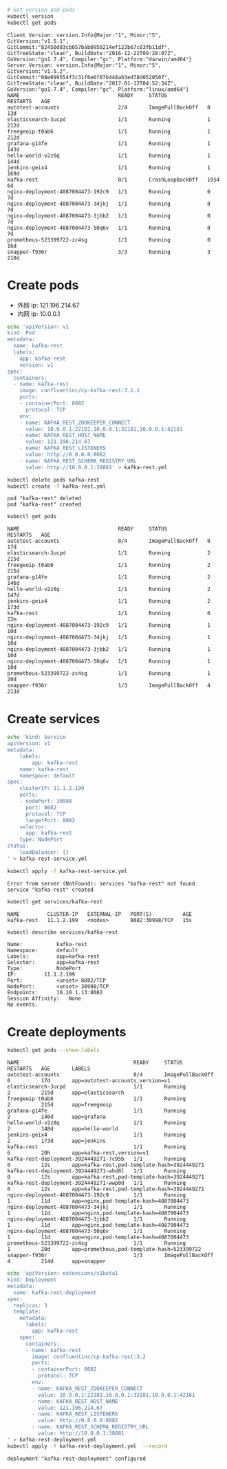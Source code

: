 

```bash
# Get version and pods
kubectl version
kubectl get pods
```

    Client Version: version.Info{Major:"1", Minor:"5", GitVersion:"v1.5.1", GitCommit:"82450d03cb057bab0950214ef122b67c83fb11df", GitTreeState:"clean", BuildDate:"2016-12-22T09:28:07Z", GoVersion:"go1.7.4", Compiler:"gc", Platform:"darwin/amd64"}
    Server Version: version.Info{Major:"1", Minor:"5", GitVersion:"v1.5.2", GitCommit:"08e099554f3c31f6e6f07b448ab3ed78d0520507", GitTreeState:"clean", BuildDate:"2017-01-12T04:52:34Z", GoVersion:"go1.7.4", Compiler:"gc", Platform:"linux/amd64"}
    NAME                                READY     STATUS             RESTARTS   AGE
    autotest-accounts                   2/4       ImagePullBackOff   0          13d
    elasticsearch-3ucpd                 1/1       Running            1          212d
    freegeoip-t0ab6                     1/1       Running            1          212d
    grafana-g14fe                       1/1       Running            1          143d
    hello-world-v2z8q                   1/1       Running            1          144d
    jenkins-geix4                       1/1       Running            1          169d
    kafka-rest                          0/1       CrashLoopBackOff   1954       6d
    nginx-deployment-4087004473-192c9   1/1       Running            0          7d
    nginx-deployment-4087004473-34jkj   1/1       Running            0          7d
    nginx-deployment-4087004473-3jbb2   1/1       Running            0          7d
    nginx-deployment-4087004473-50q6v   1/1       Running            0          7d
    prometheus-523399722-zc4sg          1/1       Running            0          16d
    snapper-f936r                       3/3       Running            3          210d


# Create pods

* 外网 ip: 121.196.214.67
* 内网 ip: 10.0.0.1


```bash
echo 'apiVersion: v1
kind: Pod
metadata:
  name: kafka-rest
  labels:
    app: kafka-rest
    version: v1
spec:
  containers:
  - name: kafka-rest
    image: confluentinc/cp-kafka-rest:3.1.1
    ports:
    - containerPort: 8082
      protocol: TCP
    env:
    - name: KAFKA_REST_ZOOKEEPER_CONNECT
      value: 10.0.0.1:22181,10.0.0.1:32181,10.0.0.1:42181
    - name: KAFKA_REST_HOST_NAME
      value: 121.196.214.67
    - name: KAFKA_REST_LISTENERS
      value: http://0.0.0.0:8082
    - name: KAFKA_REST_SCHEMA_REGISTRY_URL
      value: http://10.0.0.1:38081' > kafka-rest.yml

kubectl delete pods kafka-rest
kubectl create -f kafka-rest.yml
```

    pod "kafka-rest" deleted
    pod "kafka-rest" created



```bash
kubectl get pods
```

    NAME                                READY     STATUS             RESTARTS   AGE
    autotest-accounts                   0/4       ImagePullBackOff   0          17d
    elasticsearch-3ucpd                 1/1       Running            2          215d
    freegeoip-t0ab6                     1/1       Running            2          215d
    grafana-g14fe                       1/1       Running            2          146d
    hello-world-v2z8q                   1/1       Running            2          147d
    jenkins-geix4                       1/1       Running            2          173d
    kafka-rest                          1/1       Running            6          22m
    nginx-deployment-4087004473-192c9   1/1       Running            1          10d
    nginx-deployment-4087004473-34jkj   1/1       Running            1          10d
    nginx-deployment-4087004473-3jbb2   1/1       Running            1          10d
    nginx-deployment-4087004473-50q6v   1/1       Running            1          10d
    prometheus-523399722-zc4sg          1/1       Running            1          20d
    snapper-f936r                       1/3       ImagePullBackOff   4          213d


# Create services


```bash
echo 'kind: Service
apiVersion: v1
metadata:
    labels:
        app: kafka-rest
    name: kafka-rest
    namespace: default
spec:
    clusterIP: 11.1.2.199
    ports:
    - nodePort: 30998
      port: 8082
      protocol: TCP
      targetPort: 8082
    selector:
      app: kafka-rest
    type: NodePort
status:
    loadBalancer: {}
' > kafka-rest-service.yml

kubectl apply -f kafka-rest-service.yml
```

    Error from server (NotFound): services "kafka-rest" not found
    service "kafka-rest" created



```bash
kubectl get services/kafka-rest
```

    NAME         CLUSTER-IP   EXTERNAL-IP   PORT(S)          AGE
    kafka-rest   11.1.2.199   <nodes>       8082:30998/TCP   15s



```bash
kubectl describe services/kafka-rest
```

    Name:			kafka-rest
    Namespace:		default
    Labels:			app=kafka-rest
    Selector:		app=kafka-rest
    Type:			NodePort
    IP:			11.1.2.199
    Port:			<unset>	8082/TCP
    NodePort:		<unset>	30998/TCP
    Endpoints:		10.10.1.13:8082
    Session Affinity:	None
    No events.


# Create deployments


```bash
kubectl get pods --show-labels
```

    NAME                                     READY     STATUS             RESTARTS   AGE       LABELS
    autotest-accounts                        0/4       ImagePullBackOff   0          17d       app=autotest-accounts,version=v1
    elasticsearch-3ucpd                      1/1       Running            2          215d      app=elasticsearch
    freegeoip-t0ab6                          1/1       Running            2          215d      app=freegeoip
    grafana-g14fe                            1/1       Running            2          146d      app=grafana
    hello-world-v2z8q                        1/1       Running            2          148d      app=hello-world
    jenkins-geix4                            1/1       Running            2          173d      app=jenkins
    kafka-rest                               1/1       Running            6          20h       app=kafka-rest,version=v1
    kafka-rest-deployment-3924449271-7c95b   1/1       Running            0          12s       app=kafka-rest,pod-template-hash=3924449271
    kafka-rest-deployment-3924449271-whd8l   1/1       Running            0          12s       app=kafka-rest,pod-template-hash=3924449271
    kafka-rest-deployment-3924449271-wwp0d   1/1       Running            0          12s       app=kafka-rest,pod-template-hash=3924449271
    nginx-deployment-4087004473-192c9        1/1       Running            1          11d       app=nginx,pod-template-hash=4087004473
    nginx-deployment-4087004473-34jkj        1/1       Running            1          11d       app=nginx,pod-template-hash=4087004473
    nginx-deployment-4087004473-3jbb2        1/1       Running            1          11d       app=nginx,pod-template-hash=4087004473
    nginx-deployment-4087004473-50q6v        1/1       Running            1          11d       app=nginx,pod-template-hash=4087004473
    prometheus-523399722-zc4sg               1/1       Running            1          20d       app=prometheus,pod-template-hash=523399722
    snapper-f936r                            1/3       ImagePullBackOff   4          214d      app=snapper



```bash
echo 'apiVersion: extensions/v1beta1
kind: Deployment
metadata:
  name: kafka-rest-deployment
spec:
  replicas: 3
  template:
    metadata:
      labels:
        app: kafka-rest
    spec:
      containers:
      - name: kafka-rest
        image: confluentinc/cp-kafka-rest:3.2
        ports:
        - containerPort: 8082
          protocol: TCP
        env:
        - name: KAFKA_REST_ZOOKEEPER_CONNECT
          value: 10.0.0.1:22181,10.0.0.1:32181,10.0.0.1:42181
        - name: KAFKA_REST_HOST_NAME
          value: 121.196.214.67
        - name: KAFKA_REST_LISTENERS
          value: http://0.0.0.0:8082
        - name: KAFKA_REST_SCHEMA_REGISTRY_URL
          value: http://10.0.0.1:38081
' > kafka-rest-deployment.yml
kubectl apply -f kafka-rest-deployment.yml  --record
```

    deployment "kafka-rest-deployment" configured

